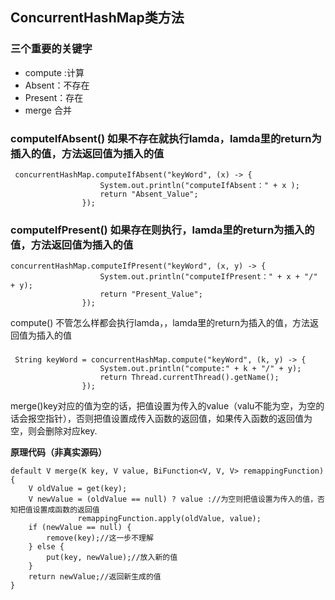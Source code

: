 ## ConcurrentHashMap类方法

### 三个重要的关键字
* compute :计算
* Absent：不存在
* Present：存在
* merge 合并


### computeIfAbsent() 如果不存在就执行lamda，lamda里的return为插入的值，方法返回值为插入的值
```
 concurrentHashMap.computeIfAbsent("keyWord", (x) -> {
                    System.out.println("computeIfAbsent：" + x );
                    return "Absent_Value";
                });
```

### computeIfPresent() 如果存在则执行，lamda里的return为插入的值，方法返回值为插入的值
```
concurrentHashMap.computeIfPresent("keyWord", (x, y) -> {
                    System.out.println("computeIfPresent：" + x + "/" + y);
                    return "Present_Value";
                });
```

compute() 不管怎么样都会执行lamda，，lamda里的return为插入的值，方法返回值为插入的值
### 
```
 String keyWord = concurrentHashMap.compute("keyWord", (k, y) -> {
                    System.out.println("compute:" + k + "/" + y);
                    return Thread.currentThread().getName();
                });
```


merge()key对应的值为空的话，把值设置为传入的value（valu不能为空，为空的话会报空指针），否则把值设置成传入函数的返回值，如果传入函数的返回值为空，则会删除对应key.

**原理代码（非真实源码）**
```
default V merge(K key, V value, BiFunction<V, V, V> remappingFunction) {
    V oldValue = get(key);
    V newValue = (oldValue == null) ? value ://为空则把值设置为传入的值，否知把值设置成函数的返回值
               remappingFunction.apply(oldValue, value);
    if (newValue == null) {
        remove(key);//这一步不理解
    } else {
        put(key, newValue);//放入新的值
    }
    return newValue;//返回新生成的值
}
```
